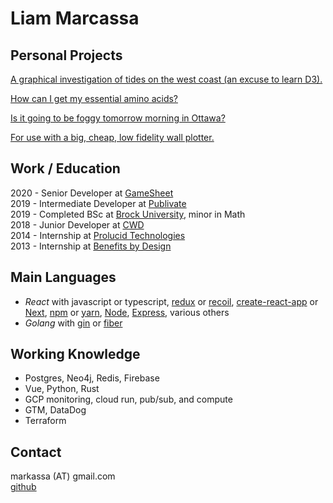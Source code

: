 # Liam Marcassa

## Personal Projects
[A graphical investigation of tides on the west coast (an excuse to learn D3).](https://cruncha-cruncha.github.io/for-learning-d3/)

[How can I get my essential amino acids?](https://cruncha-cruncha.github.io/amino-acids/)

[Is it going to be foggy tomorrow morning in Ottawa?](https://cruncha-cruncha-foggy.netlify.app/)

[For use with a big, cheap, low fidelity wall plotter.](https://cruncha-cruncha.github.io/wall-plotter/)

## Work / Education
2020 - Senior Developer at [GameSheet](https://gamesheetinc.com/)  
2019 - Intermediate Developer at [Publivate](https://publivate.com/)  
2019 - Completed BSc at [Brock University](https://brocku.ca/), minor in Math  
2018 - Junior Developer at [CWD](https://cwdlimited.com/)  
2014 - Internship at [Prolucid Technologies](https://www.prolucid.ca/)  
2013 - Internship at [Benefits by Design](https://www.bbd.ca/)

## Main Languages
- *React* with javascript or typescript, [redux](https://redux.js.org/) or [recoil](https://recoiljs.org/), [create-react-app](https://create-react-app.dev/) or [Next](https://nextjs.org/), [npm](https://www.npmjs.com/) or [yarn](https://yarnpkg.com/), [Node](https://nodejs.org/en), [Express](https://expressjs.com/), various others 
- *Golang* with [gin](https://gin-gonic.com/) or [fiber](https://docs.gofiber.io/)

## Working Knowledge
- Postgres, Neo4j, Redis, Firebase
- Vue, Python, Rust
- GCP monitoring, cloud run, pub/sub, and compute
- GTM, DataDog
- Terraform

## Contact
markassa (AT) gmail.com  
[github](https://github.com/cruncha-cruncha)  
	
